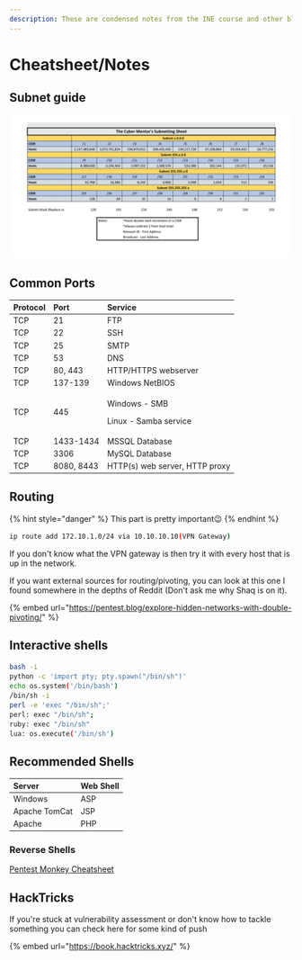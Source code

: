 ```yaml
---
description: These are condensed notes from the INE course and other blogs and articles.
---
```


# Cheatsheet/Notes

## Subnet guide

![TheCybermentor&apos;s subnet guide](../.gitbook/assets/subnet-guide-sheet1.png)

## Common Ports

<table>
  <thead>
    <tr>
      <th style="text-align:left"><b>Protocol</b>
      </th>
      <th style="text-align:left">Port</th>
      <th style="text-align:left">Service</th>
    </tr>
  </thead>
  <tbody>
    <tr>
      <td style="text-align:left">TCP</td>
      <td style="text-align:left">21</td>
      <td style="text-align:left">FTP</td>
    </tr>
    <tr>
      <td style="text-align:left">TCP</td>
      <td style="text-align:left">22</td>
      <td style="text-align:left">SSH</td>
    </tr>
    <tr>
      <td style="text-align:left">TCP</td>
      <td style="text-align:left">25</td>
      <td style="text-align:left">SMTP</td>
    </tr>
    <tr>
      <td style="text-align:left">TCP</td>
      <td style="text-align:left">53</td>
      <td style="text-align:left">DNS</td>
    </tr>
    <tr>
      <td style="text-align:left">TCP</td>
      <td style="text-align:left">80, 443</td>
      <td style="text-align:left">HTTP/HTTPS webserver</td>
    </tr>
    <tr>
      <td style="text-align:left">TCP</td>
      <td style="text-align:left">137-139</td>
      <td style="text-align:left">Windows NetBIOS</td>
    </tr>
    <tr>
      <td style="text-align:left">TCP</td>
      <td style="text-align:left">445</td>
      <td style="text-align:left">
        <p>Windows - SMB</p>
        <p>Linux - Samba service</p>
      </td>
    </tr>
    <tr>
      <td style="text-align:left">TCP</td>
      <td style="text-align:left">1433-1434</td>
      <td style="text-align:left">MSSQL Database</td>
    </tr>
    <tr>
      <td style="text-align:left">TCP</td>
      <td style="text-align:left">3306</td>
      <td style="text-align:left">MySQL Database</td>
    </tr>
    <tr>
      <td style="text-align:left">TCP</td>
      <td style="text-align:left">8080, 8443</td>
      <td style="text-align:left">HTTP(s) web server, HTTP proxy</td>
    </tr>
  </tbody>
</table>

## Routing

{% hint style="danger" %}
This part is pretty important😉 
{% endhint %}

```bash
ip route add 172.10.1.0/24 via 10.10.10.10(VPN Gateway)
```

If you don't know what the VPN gateway is then try it with every host that is up in the network.

If you want external sources for routing/pivoting, you can look at this one I found somewhere in the depths of Reddit \(Don't ask me why Shaq is on it\). 

{% embed url="https://pentest.blog/explore-hidden-networks-with-double-pivoting/" %}

## Interactive shells

```bash
bash -i
python -c 'import pty; pty.spawn("/bin/sh")'
echo os.system('/bin/bash')
/bin/sh -i
perl -e 'exec "/bin/sh";'
perl: exec "/bin/sh";
ruby: exec "/bin/sh"
lua: os.execute('/bin/sh')
```

## Recommended Shells

| Server | Web Shell |
| :--- | :--- |
| Windows | ASP  |
| Apache TomCat | JSP |
| Apache | PHP |

### Reverse Shells

[Pentest Monkey Cheatsheet](https://pentestmonkey.net/cheat-sheet/shells/reverse-shell-cheat-sheet)

## HackTricks

If you're stuck at vulnerability assessment or don't know how to tackle something you can check here for some kind of push

{% embed url="https://book.hacktricks.xyz/" %}



